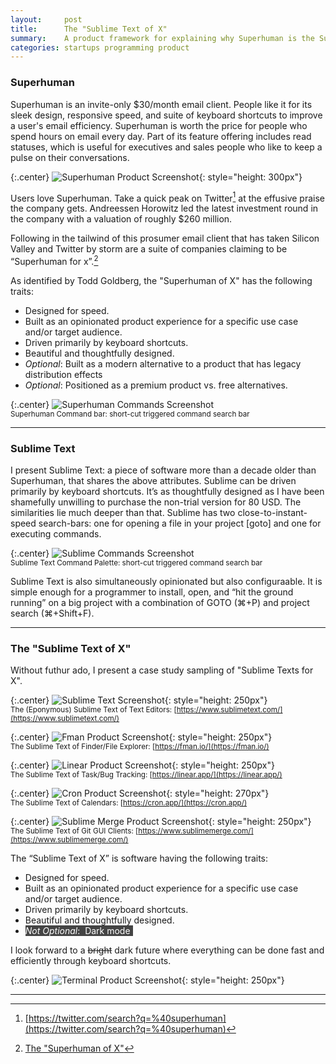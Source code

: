 ```yaml
---
layout:     post
title:      The "Sublime Text of X"
summary:    A product framework for explaining why Superhuman is the Sublime Text for Email.
categories: startups programming product
---
```

<!-- date:       2021-02-01 -->
<!-- Why does the date cause the post to not render? -->

### Superhuman

Superhuman is an invite-only $30/month email client. People like it for its sleek design, responsive speed, and suite of keyboard shortcuts to improve a user's email efficiency. Superhuman is worth the price for people who spend hours on email every day. Part of its feature offering includes read statuses, which is useful for executives and sales people who like to keep a pulse on their conversations.


{:.center}
![Superhuman Product Screenshot](/images/2021-01-02-the-sublime-text-editor-of-x/superhuman.png){: style="height: 300px"}

Users love Superhuman. Take a quick peak on Twitter[^twitter] at the effusive praise the company gets. Andreessen Horowitz led the latest investment round in the company with a valuation of roughly $260 million.

Following in the tailwind of this prosumer email client that has taken Silicon Valley and Twitter by storm are a suite of companies claiming to be “Superhuman for x”.[^superhumanofx]

As identified by Todd Goldberg, the "Superhuman of X" has the following traits:
- Designed for speed.
- Built as an opinionated product experience for a specific use case and/or target audience.
- Driven primarily by keyboard shortcuts.
- Beautiful and thoughtfully designed.
- *Optional*: Built as a modern alternative to a product that has legacy distribution effects
- *Optional*: Positioned as a premium product vs. free alternatives.


{:.center}
![Superhuman Commands Screenshot](/images/2021-01-02-the-sublime-text-editor-of-x/commands_superhuman.png)<br/>
<small>
  Superhuman Command bar: short-cut triggered command search bar
</small>

-----

### Sublime Text

I present Sublime Text: a piece of software more than a decade older than Superhuman, that shares the above attributes. Sublime can be driven primarily by keyboard shortcuts. It’s as thoughtfully designed as I have been shamefully unwilling to purchase the non-trial version for 80 USD. The similarities lie much deeper than that. Sublime has two close-to-instant-speed search-bars: one for opening a file in your project [goto] and one for executing commands.


{:.center}
![Sublime Commands Screenshot](/images/2021-01-02-the-sublime-text-editor-of-x/commands_sublime.png)<br/>
<small>
  Sublime Text Command Palette: short-cut triggered command search bar
</small><br/>

Sublime Text is also simultaneously opinionated but also configuraable. It is simple enough for a programmer to install, open, and “hit the ground running” on a big project with a combination of GOTO (⌘+P) and project search (⌘+Shift+F).

-----

### The "Sublime Text of X"

Without futhur ado, I present a case study sampling of "Sublime Texts for X".

{:.center}
![Sublime Text Screenshot](/images/2021-01-02-the-sublime-text-editor-of-x/sublime.png){: style="height: 250px"}<br/>
<small>The (Eponymous) Sublime Text of Text Editors: [https://www.sublimetext.com/](https://www.sublimetext.com/)
</small>

{:.center}
![Fman Product Screenshot](/images/2021-01-02-the-sublime-text-editor-of-x/fman.png){: style="height: 250px"}<br/>
<small>The Sublime Text of Finder/File Explorer: [https://fman.io/](https://fman.io/)
</small>

{:.center}
![Linear Product Screenshot](/images/2021-01-02-the-sublime-text-editor-of-x/linear.png){: style="height: 250px"}<br/>
<small>The Sublime Text of Task/Bug Tracking: [https://linear.app/](https://linear.app/)
</small>

{:.center}
![Cron Product Screenshot](/images/2021-01-02-the-sublime-text-editor-of-x/cron.png){: style="height: 270px"}<br/>
<small>The Sublime Text of Calendars: [https://cron.app/](https://cron.app/)
</small>


{:.center}
![Sublime Merge Product Screenshot](/images/2021-01-02-the-sublime-text-editor-of-x/merge.png){: style="height: 250px"}<br/>
<small>The Sublime Text of Git GUI Clients: [https://www.sublimemerge.com/](https://www.sublimemerge.com/)
</small>


The “Sublime Text of X” is software having the following traits:
- Designed for speed.
- Built as an opinionated product experience for a specific use case and/or target audience.
- Driven primarily by keyboard shortcuts.
- Beautiful and thoughtfully designed.
- <span style="background-color: #444; color: #FFF">*Not Optional*: &nbsp;Dark mode&nbsp;</span>

I look forward to a ~~bright~~ dark future where everything can be done fast and efficiently through keyboard shortcuts.

{:.center}
![Terminal Product Screenshot](/images/2021-01-02-the-sublime-text-editor-of-x/terminal.png){: style="height: 250px"}<br/>

-----

[^twitter]: [https://twitter.com/search?q=%40superhuman](https://twitter.com/search?q=%40superhuman)
[^superhumanofx]:[The "Superhuman of X"](https://toddgoldberg.com/posts/superhuman-of-x-startups.html)
